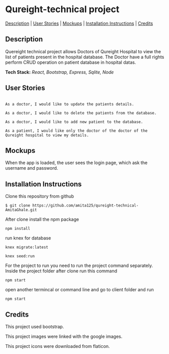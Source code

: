 
# Qureight-technical project

[Description](#description) | [User Stories](#user-stories) | [Mockups](#mockups) |  [Installation Instructions](#installation) | [Credits](#credits)

## <a name="description">Description</a>

Quereight technical project allows Doctors of Qureight Hospital to view the list of patients present in the hospital database. The Doctor have a full rights perform CRUD operation on patient database in hospital datas. 

**Tech Stack:** *React, Bootstrap, Express, Sqlite, Node*

## <a name="user-stories">User Stories</a>
```As a doctor, I would like to view the list of patients in the hospital database.
```
```
As a doctor, I would like to update the patients details.
```
```
As a doctor, I would like to delete the patients from the database.
```
```
As a doctor, I would like to add new patient to the database.
```
```
As a patient, I would like only the doctor of the doctor of the Qureight hospital to view my details.
```

## <a name="mockups">Mockups</a>

When the app is loaded, the user sees the login page, which ask the username and password.



## <a name="installation">Installation Instructions</a>

Clone this repository from github 
```
$ git clone https://github.com/amita125/qureight-technical-AmitaGhale.git
```
After clone install the npm package
```
npm install 
```

run knex for database 
```
knex migrate:latest
```
```
knex seed:run
```

For the project to run you need to run the project command separately. 
Inside the project folder after clone run this command 
```
npm start
```

open another termincal or command line and go to client folder and run 
```
npm start 
```




## <a name="credits">Credits</a>

This project used bootstrap.

This project images were linked with the google images. 

This project icons were downloaded from flaticon.
